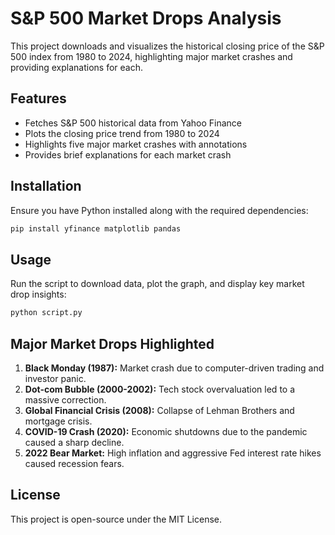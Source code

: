 # S&P 500 Market Drops Analysis

This project downloads and visualizes the historical closing price of the S&P 500 index from 1980 to 2024, highlighting major market crashes and providing explanations for each.

## Features
- Fetches S&P 500 historical data from Yahoo Finance
- Plots the closing price trend from 1980 to 2024
- Highlights five major market crashes with annotations
- Provides brief explanations for each market crash

## Installation
Ensure you have Python installed along with the required dependencies:
```sh
pip install yfinance matplotlib pandas
```

## Usage
Run the script to download data, plot the graph, and display key market drop insights:
```sh
python script.py
```

## Major Market Drops Highlighted
1. **Black Monday (1987):** Market crash due to computer-driven trading and investor panic.
2. **Dot-com Bubble (2000-2002):** Tech stock overvaluation led to a massive correction.
3. **Global Financial Crisis (2008):** Collapse of Lehman Brothers and mortgage crisis.
4. **COVID-19 Crash (2020):** Economic shutdowns due to the pandemic caused a sharp decline.
5. **2022 Bear Market:** High inflation and aggressive Fed interest rate hikes caused recession fears.

## License
This project is open-source under the MIT License.
